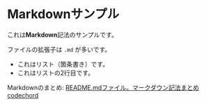 # Markdownサンプル

これは**Markdown**記法のサンプルです。

ファイルの拡張子は `.md` が多いです。

- これはリスト（箇条書き）です。
- これはリストの2行目です。

Markdownのまとめ: [README.mdファイル。マークダウン記法まとめ codechord](http://codechord.com/2012/01/readme-markdown/)
